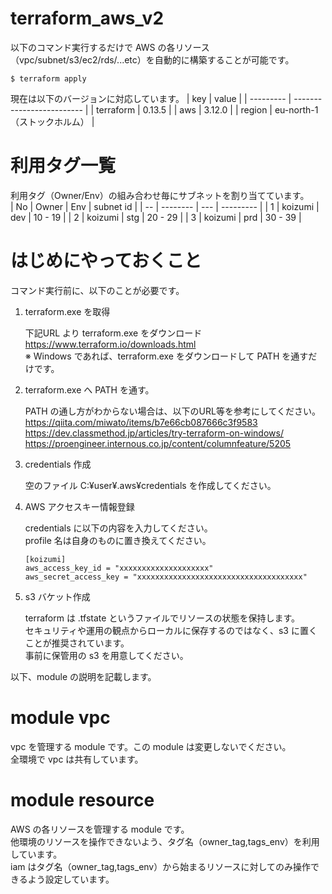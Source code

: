 # terraform_aws_v2
以下のコマンド実行するだけで AWS の各リソース（vpc/subnet/s3/ec2/rds/...etc）を自動的に構築することが可能です。
```
$ terraform apply
```
現在は以下のバージョンに対応しています。
| key       | value                     |
| --------- | ------------------------- |
| terraform | 0.13.5                    |
| aws       | 3.12.0                    |
| region    | eu-north-1（ストックホルム） |

# 利用タグ一覧
利用タグ（Owner/Env）の組み合わせ毎にサブネットを割り当てています。<br>
| No | Owner    | Env | subnet id |
| -- | -------- | --- | --------- |
| 1  | koizumi  | dev | 10 - 19   |
| 2  | koizumi  | stg | 20 - 29   |
| 3  | koizumi  | prd | 30 - 39   |

# はじめにやっておくこと
コマンド実行前に、以下のことが必要です。
1. terraform.exe を取得

    下記URL より terraform.exe をダウンロード<br>
    https://www.terraform.io/downloads.html<br>
    ※ Windows であれば、terraform.exe をダウンロードして PATH を通すだけです。

2. terraform.exe へ PATH を通す。

    PATH の通し方がわからない場合は、以下のURL等を参考にしてください。<br>
    https://qiita.com/miwato/items/b7e66cb087666c3f9583<br>
    https://dev.classmethod.jp/articles/try-terraform-on-windows/<br>
    https://proengineer.internous.co.jp/content/columnfeature/5205

3. credentials 作成

    空のファイル C:¥user¥.aws¥credentials を作成してください。

4. AWS アクセスキー情報登録

    credentials に以下の内容を入力してください。<br>
    profile 名は自身のものに置き換えてください。
    ```
    [koizumi]
    aws_access_key_id = "xxxxxxxxxxxxxxxxxxxx"
    aws_secret_access_key = "xxxxxxxxxxxxxxxxxxxxxxxxxxxxxxxxxxxxx"
    ```

5. s3 バケット作成

    terraform は .tfstate というファイルでリソースの状態を保持します。<br>
    セキュリティや運用の観点からローカルに保存するのではなく、s3 に置くことが推奨されています。<br>
    事前に保管用の s3 を用意してください。

以下、module の説明を記載します。

# module vpc
vpc を管理する module です。この module は変更しないでください。<br>
全環境で vpc は共有しています。

# module resource
AWS の各リソースを管理する module です。<br>
他環境のリソースを操作できないよう、タグ名（owner_tag,tags_env）を利用しています。<br>
iam はタグ名（owner_tag,tags_env）から始まるリソースに対してのみ操作できるよう設定しています。
